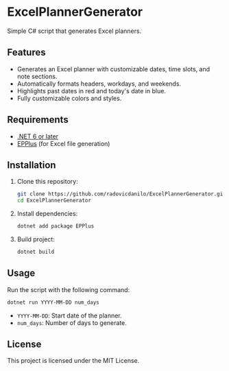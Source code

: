 # ExcelPlannerGenerator

Simple C# script that generates Excel planners.

## Features
- Generates an Excel planner with customizable dates, time slots, and note sections.
- Automatically formats headers, workdays, and weekends.
- Highlights past dates in red and today's date in blue.
- Fully customizable colors and styles.

## Requirements
- [.NET 6 or later](https://dotnet.microsoft.com/en-us/download)
- [EPPlus](https://www.nuget.org/packages/EPPlus) (for Excel file generation)

## Installation
1. Clone this repository:
   ```sh
   git clone https://github.com/radovicdanilo/ExcelPlannerGenerator.git
   cd ExcelPlannerGenerator
   ```

2. Install dependencies:
   ```sh
   dotnet add package EPPlus
   ```
3. Build project:
   ```sh
   dotnet build
   ```

## Usage
Run the script with the following command:

   ```sh
   dotnet run YYYY-MM-DD num_days
   ```

- `YYYY-MM-DD`: Start date of the planner.
- `num_days`: Number of days to generate.

## License
This project is licensed under the MIT License.
